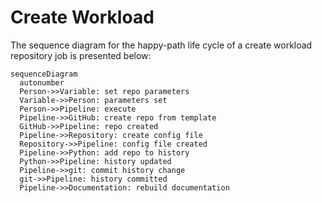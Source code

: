 # Create Workload
The sequence diagram for the happy-path life cycle of a create workload repository job is presented below:

``` mermaid
sequenceDiagram
  autonumber
  Person->>Variable: set repo parameters
  Variable->>Person: parameters set
  Person->>Pipeline: execute
  Pipeline->>GitHub: create repo from template
  GitHub->>Pipeline: repo created
  Pipeline->>Repository: create config file
  Repository->>Pipeline: config file created
  Pipeline->>Python: add repo to history
  Python->>Pipeline: history updated
  Pipeline->>git: commit history change
  git->>Pipeline: history committed
  Pipeline->>Documentation: rebuild documentation
```
